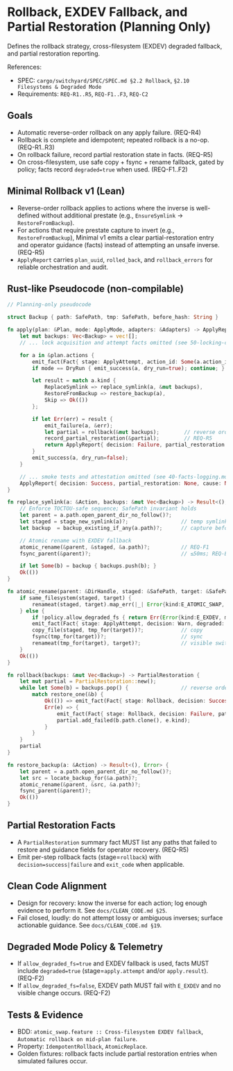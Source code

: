 # Rollback, EXDEV Fallback, and Partial Restoration (Planning Only)

Defines the rollback strategy, cross-filesystem (EXDEV) degraded fallback, and partial restoration reporting.

References:

- SPEC: `cargo/switchyard/SPEC/SPEC.md §2.2 Rollback`, `§2.10 Filesystems & Degraded Mode`
- Requirements: `REQ-R1..R5`, `REQ-F1..F3`, `REQ-C2`

## Goals

- Automatic reverse-order rollback on any apply failure. (REQ-R4)
- Rollback is complete and idempotent; repeated rollback is a no-op. (REQ-R1..R3)
- On rollback failure, record partial restoration state in facts. (REQ-R5)
- On cross-filesystem, use safe copy + fsync + rename fallback, gated by policy; facts record `degraded=true` when used. (REQ-F1..F2)

## Minimal Rollback v1 (Lean)

- Reverse-order rollback applies to actions where the inverse is well-defined without additional prestate (e.g., `EnsureSymlink` → `RestoreFromBackup`).
- For actions that require prestate capture to invert (e.g., `RestoreFromBackup`), Minimal v1 emits a clear partial-restoration entry and operator guidance (facts) instead of attempting an unsafe inverse. (REQ-R5)
- `ApplyReport` carries `plan_uuid`, `rolled_back`, and `rollback_errors` for reliable orchestration and audit.

## Rust-like Pseudocode (non-compilable)

```rust
// Planning-only pseudocode

struct Backup { path: SafePath, tmp: SafePath, before_hash: String }

fn apply(plan: &Plan, mode: ApplyMode, adapters: &Adapters) -> ApplyReport {
    let mut backups: Vec<Backup> = vec![];
    // ... lock acquisition and attempt facts omitted (see 50-locking-concurrency.md)

    for a in &plan.actions {
        emit_fact(Fact{ stage: ApplyAttempt, action_id: Some(a.action_id), path: Some(a.path.abs()), ..Default });
        if mode == DryRun { emit_success(a, dry_run=true); continue; }

        let result = match a.kind {
            ReplaceSymlink => replace_symlink(a, &mut backups),
            RestoreFromBackup => restore_backup(a),
            Skip => Ok(())
        };

        if let Err(err) = result {
            emit_failure(a, &err);
            let partial = rollback(&mut backups);        // reverse order, best effort
            record_partial_restoration(&partial);        // REQ-R5
            return ApplyReport{ decision: Failure, partial_restoration: partial, cause: err.kind };
        }
        emit_success(a, dry_run=false);
    }

    // ... smoke tests and attestation omitted (see 40-facts-logging.md)
    ApplyReport{ decision: Success, partial_restoration: None, cause: None }
}

fn replace_symlink(a: &Action, backups: &mut Vec<Backup>) -> Result<(), Error> {
    // Enforce TOCTOU-safe sequence; SafePath invariant holds
    let parent = a.path.open_parent_dir_no_follow()?;
    let staged = stage_new_symlink(a)?;                 // temp symlink under parent dir
    let backup  = backup_existing_if_any(a.path)?;      // capture before_hash

    // Atomic rename with EXDEV fallback
    atomic_rename(&parent, &staged, &a.path)?;          // REQ-F1
    fsync_parent(&parent)?;                             // ≤50ms; REQ-BND1

    if let Some(b) = backup { backups.push(b); }
    Ok(())
}

fn atomic_rename(parent: &DirHandle, staged: &SafePath, target: &SafePath) -> Result<(), Error> {
    if same_filesystem(staged, target) {
        renameat(staged, target).map_err(|_| Error{kind:E_ATOMIC_SWAP, msg:"rename"})?;
    } else {
        if !policy.allow_degraded_fs { return Err(Error{kind:E_EXDEV, msg:"cross-fs disallowed"}); }
        emit_fact(Fact{ stage: ApplyAttempt, decision: Warn, degraded: Some(true), ..Default });
        copy_file(staged, tmp_for(target))?;            // copy
        fsync(tmp_for(target))?;                        // sync
        renameat(tmp_for(target), target)?;             // visible switch
    }
    Ok(())
}

fn rollback(backups: &mut Vec<Backup>) -> PartialRestoration {
    let mut partial = PartialRestoration::new();
    while let Some(b) = backups.pop() {                 // reverse order
        match restore_one(&b) {
            Ok(()) => emit_fact(Fact{ stage: Rollback, decision: Success, path: Some(b.path.abs()), ..Default }),
            Err(e) => {
                emit_fact(Fact{ stage: Rollback, decision: Failure, path: Some(b.path.abs()), exit_code: Some(to_exit_code(&e.kind)), ..Default });
                partial.add_failed(b.path.clone(), e.kind);
            }
        }
    }
    partial
}

fn restore_backup(a: &Action) -> Result<(), Error> {
    let parent = a.path.open_parent_dir_no_follow()?;
    let src = locate_backup_for(&a.path)?;
    atomic_rename(&parent, &src, &a.path)?;
    fsync_parent(&parent)?;
    Ok(())
}
```

## Partial Restoration Facts

- A `PartialRestoration` summary fact MUST list any paths that failed to restore and guidance fields for operator recovery. (REQ-R5)
- Emit per-step rollback facts (stage=`rollback`) with `decision=success|failure` and `exit_code` when applicable.

## Clean Code Alignment

- Design for recovery: know the inverse for each action; log enough evidence to perform it. See `docs/CLEAN_CODE.md §25`.
- Fail closed, loudly: do not attempt lossy or ambiguous inverses; surface actionable guidance. See `docs/CLEAN_CODE.md §19`.

## Degraded Mode Policy & Telemetry

- If `allow_degraded_fs=true` and EXDEV fallback is used, facts MUST include `degraded=true` (stage=`apply.attempt` and/or `apply.result`). (REQ-F2)
- If `allow_degraded_fs=false`, EXDEV path MUST fail with `E_EXDEV` and no visible change occurs. (REQ-F2)

## Tests & Evidence

- BDD: `atomic_swap.feature :: Cross-filesystem EXDEV fallback`, `Automatic rollback on mid-plan failure`.
- Property: `IdempotentRollback`, `AtomicReplace`.
- Golden fixtures: rollback facts include partial restoration entries when simulated failures occur.
